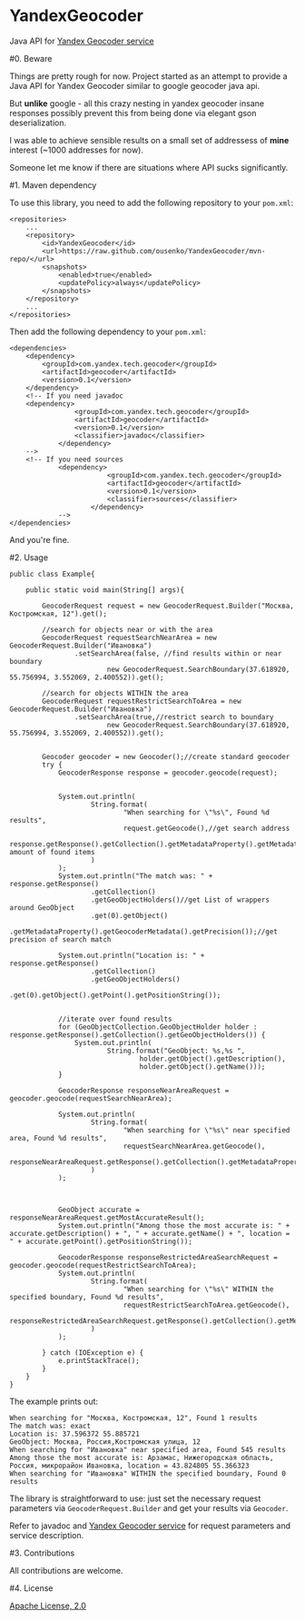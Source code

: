 YandexGeocoder
==============

Java API for [Yandex Geocoder service](https://tech.yandex.ru/maps/doc/geocoder/desc/concepts/About-docpage/)

#0. Beware

Things are pretty rough for now.
Project started as an attempt to provide a Java API for Yandex Geocoder similar to google geocoder java api.

But **unlike** google -  all this crazy nesting in yandex geocoder insane responses possibly prevent this from being done via elegant gson deserialization.

I was able to achieve sensible results on a small set of addressess of **mine** interest (~1000 addresses for now).

Someone let me know  if there are situations where API sucks significantly.

#1. Maven dependency

To use this library, you need to add the following repository to your `pom.xml`:


    <repositories>
        ...
        <repository>
            <id>YandexGeocoder</id>
            <url>https://raw.github.com/ousenko/YandexGeocoder/mvn-repo/</url>
            <snapshots>
                <enabled>true</enabled>
                <updatePolicy>always</updatePolicy>
            </snapshots>
        </repository>
        ...
    </repositories>


Then add the following dependency to your `pom.xml`:

    <dependencies>
        <dependency>
            <groupId>com.yandex.tech.geocoder</groupId>
            <artifactId>geocoder</artifactId>
            <version>0.1</version>
        </dependency>
        <!-- If you need javadoc
        <dependency>
                    <groupId>com.yandex.tech.geocoder</groupId>
                    <artifactId>geocoder</artifactId>
                    <version>0.1</version>
                    <classifier>javadoc</classifier>
                </dependency>
        -->
        <!-- If you need sources
                <dependency>
                            <groupId>com.yandex.tech.geocoder</groupId>
                            <artifactId>geocoder</artifactId>
                            <version>0.1</version>
                            <classifier>sources</classifier>
                        </dependency>
                -->
    </dependencies>

And you're fine.



#2. Usage

    public class Example{

        public static void main(String[] args){

            GeocoderRequest request = new GeocoderRequest.Builder("Москва, Костромская, 12").get();

            //search for objects near or with the area
            GeocoderRequest requestSearchNearArea = new GeocoderRequest.Builder("Ивановка")
                    .setSearchArea(false, //find results within or near boundary
                            new GeocoderRequest.SearchBoundary(37.618920, 55.756994, 3.552069, 2.400552)).get();

            //search for objects WITHIN the area
            GeocoderRequest requestRestrictSearchToArea = new GeocoderRequest.Builder("Ивановка")
                    .setSearchArea(true,//restrict search to boundary
                            new GeocoderRequest.SearchBoundary(37.618920, 55.756994, 3.552069, 2.400552)).get();


            Geocoder geocoder = new Geocoder();//create standard geocoder
            try {
                GeocoderResponse response = geocoder.geocode(request);


                System.out.println(
                        String.format(
                                "When searching for \"%s\", Found %d results",
                                request.getGeocode(),//get search address
                                response.getResponse().getCollection().getMetadataProperty().getMetadata().getFound()//get amount of found items
                        )
                );
                System.out.println("The match was: " + response.getResponse()
                        .getCollection()
                        .getGeoObjectHolders()//get List of wrappers around GeoObject
                        .get(0).getObject()
                        .getMetadataProperty().getGeocoderMetadata().getPrecision());//get precision of search match

                System.out.println("Location is: " + response.getResponse()
                        .getCollection()
                        .getGeoObjectHolders()
                        .get(0).getObject().getPoint().getPositionString());


                //iterate over found results
                for (GeoObjectCollection.GeoObjectHolder holder : response.getResponse().getCollection().getGeoObjectHolders()) {
                    System.out.println(
                            String.format("GeoObject: %s,%s ",
                                    holder.getObject().getDescription(),
                                    holder.getObject().getName()));
                }

                GeocoderResponse responseNearAreaRequest = geocoder.geocode(requestSearchNearArea);

                System.out.println(
                        String.format(
                                "When searching for \"%s\" near specified area, Found %d results",
                                requestSearchNearArea.getGeocode(),
                                responseNearAreaRequest.getResponse().getCollection().getMetadataProperty().getMetadata().getFound()
                        )
                );



                GeoObject accurate = responseNearAreaRequest.getMostAccurateResult();
                System.out.println("Among those the most accurate is: " + accurate.getDescription() + ", " + accurate.getName() + ", location = " + accurate.getPoint().getPositionString());

                GeocoderResponse responseRestrictedAreaSearchRequest = geocoder.geocode(requestRestrictSearchToArea);
                System.out.println(
                        String.format(
                                "When searching for \"%s\" WITHIN the specified boundary, Found %d results",
                                requestRestrictSearchToArea.getGeocode(),
                                responseRestrictedAreaSearchRequest.getResponse().getCollection().getMetadataProperty().getMetadata().getFound()
                        )
                );

            } catch (IOException e) {
                e.printStackTrace();
            }
        }
    }


The example  prints out:

    When searching for "Москва, Костромская, 12", Found 1 results
    The match was: exact
    Location is: 37.596372 55.885721
    GeoObject: Москва, Россия,Костромская улица, 12
    When searching for "Ивановка" near specified area, Found 545 results
    Among those the most accurate is: Арзамас, Нижегородская область, Россия, микрорайон Ивановка, location = 43.824805 55.366323
    When searching for "Ивановка" WITHIN the specified boundary, Found 0 results



The library is straightforward to use: just set the necessary request parameters via `GeocoderRequest.Builder` and get your results via `Geocoder`.

Refer to javadoc and [Yandex Geocoder service](https://tech.yandex.ru/maps/doc/geocoder/desc/concepts/About-docpage/) for request parameters and service description.

#3. Contributions

All contributions are welcome.

#4. License

[Apache License, 2.0](LICENSE)
